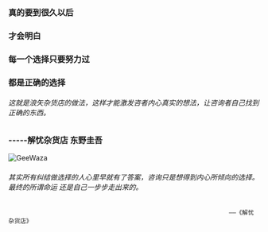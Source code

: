 ###                          真的要到很久以后 
###                             才会明白 
###                        每一个选择只要努力过
###                           都是正确的选择
######     这就是浪矢杂货店的做法，这样才能激发咨者内心真实的想法，让咨询者自己找到正确的东西。 ######
###                                                              -----解忧杂货店  东野圭吾
![GeeWaza](https://github.com/liyuanY/liyuanY.github.io/blob/master/images/2017122901.jpg?raw=true)
######     其实所有纠结做选择的人心里早就有了答案，咨询只是想得到内心所倾向的选择。最终的所谓命运 还是自己一步步走出来的。
                                                                  ——《解忧杂货店》
